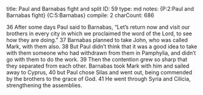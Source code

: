 title:          Paul and Barnabas fight and split
ID:             59
type:           md
notes:          {P:2:Paul and Barnabas fight}
                {C:5:Barnabas}
compile:        2
charCount:      686


36 After some days Paul said to Barnabas, “Let’s return now and visit our brothers in every city in which we proclaimed the word of the Lord, to see how they are doing.” 37 Barnabas planned to take John, who was called Mark, with them also. 38 But Paul didn’t think that it was a good idea to take with them someone who had withdrawn from them in Pamphylia, and didn’t go with them to do the work. 39 Then the contention grew so sharp that they separated from each other. Barnabas took Mark with him and sailed away to Cyprus, 40 but Paul chose Silas and went out, being commended by the brothers to the grace of God. 41 He went through Syria and Cilicia, strengthening the assemblies. 